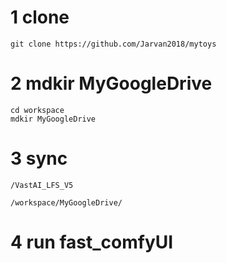 
# 1 clone
```shell
git clone https://github.com/Jarvan2018/mytoys
```
# 2 mdkir MyGoogleDrive
```
cd workspace
mdkir MyGoogleDrive
```
# 3 sync
```
/VastAI_LFS_V5
```
```
/workspace/MyGoogleDrive/
```
# 4 run fast_comfyUI

